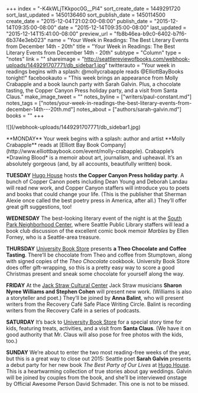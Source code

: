 +++
index = "-K4kWLjTKkpoc0G__Pl4"
sort_create_date = 1449291720
sort_last_updated = 1450136460
sort_publish_date = 1450114500
create_date = "2015-12-04T21:02:00-08:00"
publish_date = "2015-12-14T09:35:00-08:00"
date = "2015-12-14T09:35:00-08:00"
last_updated = "2015-12-14T15:41:00-08:00"
preview_url = "fb8b46ea-b9c0-6402-b7f6-6b374e3eb023"
name = "Your Week in Readings: The Best Literary Events from December 14th - 20th"
title = "Your Week in Readings: The Best Literary Events from December 14th - 20th"
subtype = "Column"
type = "notes"
link = ""
shareimage = "http://seattlereviewofbooks.com/webhook-uploads/1449291707771/db_sidebar1.jpg"
twitterauto = "Your week in readings begins with a splash: @mollycrabapple reads @ElliottBayBooks tonight!"
facebookauto = "This week brings an appearance from Molly Crabapple and a book launch party with Sarah Galvin. Plus, a chocolate tasting, the Copper Canyon Press holiday party, and a visit from Santa Claus."
make_image_tweet = ""
notes_byline = ["writers/paul-constant.md"]
notes_tags = ["notes/your-week-in-readings-the-best-literary-events-from-december-14th---20th.md"]
notes_about = ["authors/sarah-galvin.md"]
books = ""
+++
<p class="image-left">![](/webhook-uploads/1449291707771/db_sidebar1.jpg)</p>**MONDAY** Your week begins with a splash: author and artist **Molly Crabapple** reads at [Elliott Bay Book Company](http://www.elliottbaybook.com/event/molly-crabapple). Crabapple’s *Drawing Blood* is a memoir about art, journalism, and upheaval. It’s an absolutely gorgeous (and, by all accounts, beautifully written) book.

**TUESDAY** [Hugo House](https://hugohouse.org/event/copper-canyon-press-holiday-party/) hosts **the Copper Canyon Press holiday party**. A bunch of Copper Canon poets including Dean Young and Deborah Landau will read new work, and Copper Canyon staffers will introduce you to poets and books that could change your life. (This is the publisher that Sherman Alexie once called the best poetry press in America, after all.) They’ll offer great gift suggestions, too!

**WEDNESDAY** The best-looking literary event of the night is at the [South Park Neighborhood Center](http://www.spl.org/calendar-of-events#/?i=3), where Seattle Public Library staffers will lead a book club discussion of the excellent comic book memoir *Marbles* by Ellen Forney, who is a Seattle-area treasure.

**THURSDAY** [University Book Store](http://www2.bookstore.washington.edu/_events/events_cal.taf?evmonth=12&evyear=2015&eventid=2015120210160300&pre=20151203&pst=20151219) presents **a Theo Chocolate and Coffee Tasting**. There’ll be chocolate from Theo and coffee from Stumptown, along with signed copies of the *Theo Chocolate* cookbook. University Book Store does offer gift-wrapping, so this is a pretty easy way to score a good Christmas present and sneak some chocolate for yourself along the way.

**FRIDAY** At the [Jack Straw Cultural Center](https://www.facebook.com/events/478308432340189/) Jack Straw musicians **Sharon Nyree Williams and Stephen Cohen** will present new work. (Williams is also a storyteller and poet.) They’ll be joined by **Anna Balint**, who will present writers from the Recovery Café Safe Place Writing Circle. Balint is recording writers from the Recovery Café in a series of podcasts.

**SATURDAY** It’s back to [University Book Store](http://www2.bookstore.washington.edu/_events/events_cal.taf?evmonth=12&evyear=2015&eventid=2015101411064800&pre=20151211&pst=20151227) for a special story time for kids, featuring treats, activities, and a visit from **Santa Claus**. (We have it on good authority that Mr. Claus will also pose for free photos with the kids, too.)

**SUNDAY** We’re about to enter the two most reading-free weeks of the year, but this is a great way to close out 2015: Seattle poet **Sarah Galvin** presents a debut party for her new book *The Best Party of Our Lives* at [Hugo House](https://hugohouse.org/event/book-launch-party-for-sarah-galvins-the-best-party-of-our-lives/). This is a heartwarming collection of true stories about gay weddings. Galvin will be joined by couples from the book, and she’ll be interviewed onstage by Official Awesome Person David Schmader. This one is not to be missed.

